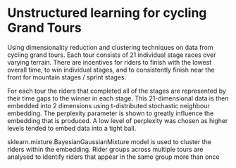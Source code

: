 # Unstructured learning for cycling Grand Tours

Using dimensionality reduction and clustering techniques on data from cycling grand tours. Each tour consists of 21 individual stage races over varying terrain. There are incentives for riders to finish with the lowest overall time, to win individual stages, and to consistently finish near the front for mountain stages / sprint stages.

For each tour the riders that completed all of the stages are represented by their time gaps to the winner in each stage. This 21-dimensional data is then embedded into 2 dimensions using t-distributed stochastic neighbour embedding. The perplexity parameter is shown to greatly influence the embedding that is produced. A low level of perplexity was chosen as higher levels tended to embed data into a tight ball.

sklearn.mixture.BayesianGaussianMixture model is used to cluster the riders within the embedding. Rider groups across multiple tours are analysed to identify riders that appear in the same group more than once

